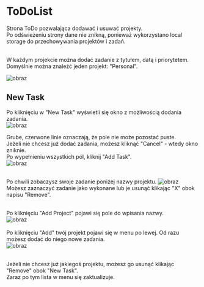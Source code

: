 # ToDoList

Strona ToDo pozwalająca dodawać i usuwać projekty. </br>
Po odświeżeniu strony dane nie znikną, ponieważ wykorzystano local storage do przechowywania projektów i zadań. </br></br>

W każdym projekcie można dodać zadanie z tytułem, datą i priorytetem. </br>
Domyślnie można znaleźć jeden projekt: "Personal". </br>

![obraz](https://user-images.githubusercontent.com/105065960/201168252-b89e5ae3-9b93-4d5d-94c4-b29ca386a5e5.png)</br>

## New Task
Po kliknięciu w "New Task" wyświetli się okno z możliwością dodania zadania.</br>
![obraz](https://user-images.githubusercontent.com/105065960/201169396-14b2e85e-0c92-4753-84c9-3450e90c3f74.png)</br>

Grube, czerwone linie oznaczają, że pole nie może pozostać puste.</br>
Jeżeli nie chcesz już dodać zadania, możesz kliknąć "Cancel" - wtedy okno zniknie.</br>
Po wypełnieniu wszystkich pól, kliknij "Add Task".</br>
![obraz](https://user-images.githubusercontent.com/105065960/201172944-26a2f064-2b04-45f2-87fc-43c696f801b6.png)</br></br>

Po chwili zobaczysz swoje zadanie poniżej nazwy projektu.
![obraz](https://user-images.githubusercontent.com/105065960/201173448-45cf5290-3f94-454c-99a6-da45074d0cd2.png)</br>
Możesz zaznaczyć zadanie jako wykonane lub je usunąć klikając "X" obok napisu "Remove".</br></br>

Po kliknięciu "Add Project" pojawi się pole do wpisania nazwy.</br>
![obraz](https://user-images.githubusercontent.com/105065960/201174531-8ca5a527-fe90-422d-a4fc-c4d202a319be.png)</br></br>
Po kliknięciu "Add" twój projekt pojawi się w menu po lewej. Od razu możesz dodać do niego nowe zadania.</br>
![obraz](https://user-images.githubusercontent.com/105065960/201175139-c31c30a4-f19c-4570-b545-5b5a0010f9b5.png)</br></br>

Jeżeli nie chcesz już jakiegoś projektu, możesz go usunąć klikając "Remove" obok "New Task".</br>
Zaraz po tym lista w menu się zaktualizuje.</br>
